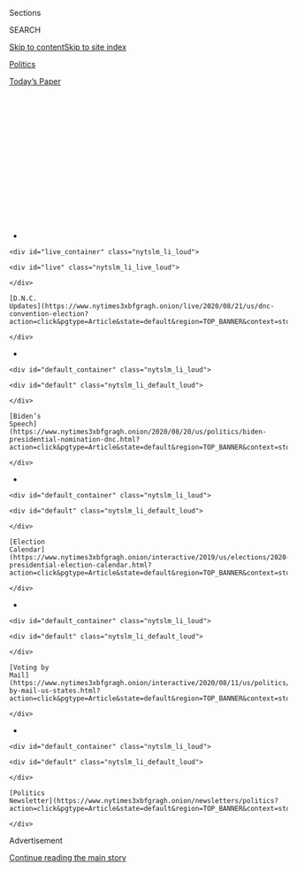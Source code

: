 <div id="app">

<div>

<div>

<div>

<div class="NYTAppHideMasthead css-1q2w90k e1suatyy0">

<div class="section css-ui9rw0 e1suatyy2">

<div class="css-eph4ug er09x8g0">

<div class="css-6n7j50">

</div>

<span class="css-1dv1kvn">Sections</span>

<div class="css-10488qs">

<span class="css-1dv1kvn">SEARCH</span>

</div>

[Skip to content](#site-content)[Skip to site
index](#site-index)

</div>

<div id="masthead-section-label" class="css-1wr3we4 eaxe0e00">

[Politics](https://www.nytimes3xbfgragh.onion/section/politics)

</div>

<div class="css-10698na e1huz5gh0">

</div>

</div>

<div id="masthead-bar-one" class="section hasLinks css-15hmgas e1csuq9d3">

<div class="css-uqyvli e1csuq9d0">

</div>

<div class="css-1uqjmks e1csuq9d1">

</div>

<div class="css-9e9ivx">

[](https://myaccount.nytimes3xbfgragh.onion/auth/login?response_type=cookie&client_id=vi)

</div>

<div class="css-1bvtpon e1csuq9d2">

[Today’s
Paper](https://www.nytimes3xbfgragh.onion/section/todayspaper)

</div>

</div>

</div>

</div>

<div data-aria-hidden="false">

<div id="site-content" data-role="main">

<div>

<div class="css-1aor85t" style="opacity:0.000000001;z-index:-1;visibility:hidden">

<div class="css-1hqnpie">

<div class="css-epjblv">

<span class="css-17xtcya">[Politics](/section/politics)</span><span class="css-x15j1o">|</span><span class="css-fwqvlz">The
Democratic Debate Lineups Might Lead to Fireworks. Here’s
Why.</span>

</div>

<div class="css-k008qs">

<div class="css-1iwv8en">

<span class="css-18z7m18"></span>

<div>

</div>

</div>

<span class="css-1n6z4y">https://nyti.ms/2YpzBxL</span>

<div class="css-1705lsu">

<div class="css-4xjgmj">

<div class="css-4skfbu" data-role="toolbar" data-aria-label="Social Media Share buttons, Save button, and Comments Panel with current comment count" data-testid="share-tools">

  - 
  - 
  - 
  - 
    
    <div class="css-6n7j50">
    
    </div>

  - 

</div>

</div>

</div>

</div>

</div>

</div>

<div class="css-13pd83m">

<div id="NYT_TOP_BANNER_REGION">

<div>

<div id="styln-elections-notifications-menu" class="section css-l08pwh interactive-content interactive-size-medium">

<div class="css-17ih8de interactive-body">

<div class="nytslm_innerContainer" data-aria-live="polite">

<div class="nytslm_title">

</div>

  - 
    
    <div id="live_container" class="nytslm_li_loud">
    
    <div id="live" class="nytslm_li_live_loud">
    
    </div>
    
    [D.N.C.
    Updates](https://www.nytimes3xbfgragh.onion/live/2020/08/21/us/dnc-convention-election?action=click&pgtype=Article&state=default&region=TOP_BANNER&context=storylines_menu)
    
    </div>

  - 
    
    <div id="default_container" class="nytslm_li_loud">
    
    <div id="default" class="nytslm_li_default_loud">
    
    </div>
    
    [Biden’s
    Speech](https://www.nytimes3xbfgragh.onion/2020/08/20/us/politics/biden-presidential-nomination-dnc.html?action=click&pgtype=Article&state=default&region=TOP_BANNER&context=storylines_menu)
    
    </div>

  - 
    
    <div id="default_container" class="nytslm_li_loud">
    
    <div id="default" class="nytslm_li_default_loud">
    
    </div>
    
    [Election
    Calendar](https://www.nytimes3xbfgragh.onion/interactive/2019/us/elections/2020-presidential-election-calendar.html?action=click&pgtype=Article&state=default&region=TOP_BANNER&context=storylines_menu)
    
    </div>

  - 
    
    <div id="default_container" class="nytslm_li_loud">
    
    <div id="default" class="nytslm_li_default_loud">
    
    </div>
    
    [Voting by
    Mail](https://www.nytimes3xbfgragh.onion/interactive/2020/08/11/us/politics/vote-by-mail-us-states.html?action=click&pgtype=Article&state=default&region=TOP_BANNER&context=storylines_menu)
    
    </div>

  - 
    
    <div id="default_container" class="nytslm_li_loud">
    
    <div id="default" class="nytslm_li_default_loud">
    
    </div>
    
    [Politics
    Newsletter](https://www.nytimes3xbfgragh.onion/newsletters/politics?action=click&pgtype=Article&state=default&region=TOP_BANNER&context=storylines_menu)
    
    </div>

</div>

</div>

</div>

</div>

</div>

</div>

<div id="top-wrapper" class="css-1sy8kpn">

<div id="top-slug" class="css-l9onyx">

Advertisement

</div>

[Continue reading the main
story](#after-top)

<div class="ad top-wrapper" style="text-align:center;height:100%;display:block;min-height:250px">

<div id="top" class="place-ad" data-position="top" data-size-key="top">

</div>

</div>

<div id="after-top">

</div>

</div>

<div>

<div id="sponsor-wrapper" class="css-1hyfx7x">

<div id="sponsor-slug" class="css-19vbshk">

Supported by

</div>

[Continue reading the main
story](#after-sponsor)

<div id="sponsor" class="ad sponsor-wrapper" style="text-align:center;height:100%;display:block">

</div>

<div id="after-sponsor">

</div>

</div>

<div class="css-186x18t">

</div>

<div class="css-1vkm6nb ehdk2mb0">

# The Democratic Debate Lineups Might Lead to Fireworks. Here’s Why.

</div>

For half of the candidates, it may be their last chance to make an
impression on the national debate stage.

<div class="css-79elbk" data-testid="photoviewer-wrapper">

<div class="css-z3e15g" data-testid="photoviewer-wrapper-hidden">

</div>

<div class="css-1a48zt4 ehw59r15" data-testid="photoviewer-children">

![<span class="css-16f3y1r e13ogyst0" data-aria-hidden="true">Tuesday’s
debate will feature the race’s leading progressives, Senators Bernie
Sanders and Elizabeth Warren, while Wednesday’s will feature former Vice
President Joseph R. Biden Jr. and Senator Kamala
Harris.</span><span class="css-cnj6d5 e1z0qqy90" itemprop="copyrightHolder"><span class="css-1ly73wi e1tej78p0">Credit...</span><span><span>Jeenah
Moon for The New York
Times</span></span></span>](https://static01.graylady3jvrrxbe.onion/images/2019/07/29/us/politics/29lineups-sub/merlin_158139762_f0f5e703-3e92-4888-b7f8-cd2bc1f7621e-articleLarge.jpg?quality=75&auto=webp&disable=upscale)

</div>

</div>

<div class="css-18e8msd">

<div class="css-vp77d3 epjyd6m0">

<div class="css-hus3qt ey68jwv0" data-aria-hidden="true">

[![Reid J.
Epstein](https://static01.graylady3jvrrxbe.onion/images/2019/06/25/reader-center/author-reid-epstein/9e877853d8234217b58e5762253aa771-thumbLarge.png
"Reid J. Epstein")](https://www.nytimes3xbfgragh.onion/by/reid-j-epstein)

</div>

<div class="css-1baulvz">

By [<span class="css-1baulvz last-byline" itemprop="name">Reid J.
Epstein</span>](https://www.nytimes3xbfgragh.onion/by/reid-j-epstein)

</div>

</div>

  - July 29,
    2019

  - 
    
    <div class="css-4xjgmj">
    
    <div class="css-d8bdto" data-role="toolbar" data-aria-label="Social Media Share buttons, Save button, and Comments Panel with current comment count" data-testid="share-tools">
    
      - 
      - 
      - 
      - 
        
        <div class="css-6n7j50">
        
        </div>
    
      - 
    
    </div>
    
    </div>

</div>

</div>

<div class="section meteredContent css-1r7ky0e" name="articleBody" itemprop="articleBody">

<div class="css-1fanzo5 StoryBodyCompanionColumn">

<div class="css-53u6y8">

When 20 [Democratic presidential
candidates](https://www.nytimes3xbfgragh.onion/news-event/2020-election)
gather for [the second round of
debates](https://www.nytimes3xbfgragh.onion/news-event/democratic-debates)
this Tuesday and Wednesday, about half of them will do so with the
understanding that it will probably be their last time debating on the
national stage this election cycle.

The two debates, **which will air on CNN from 8 p.m. until roughly 10:30
p.m. each night**, are expected to be more contentious than [the first
set of debates in Miami last
month](https://www.nytimes3xbfgragh.onion/2019/06/28/us/politics/democratic-debates-presidential.html),
when Senator Kamala Harris of California and former Housing Secretary
Julián Castro [won
plaudits](https://www.nytimes3xbfgragh.onion/2019/06/27/us/politics/julian-castro-telemundo-debate.html)
and [fund-raising
boosts](https://www.nytimes3xbfgragh.onion/2019/06/29/us/politics/kamala-harris-fundraising-2020.html)
with [effective attacks against onstage
opponents](https://www.nytimes3xbfgragh.onion/2019/06/27/us/politics/kamala-harris-busing-joe-biden.html).

*\[Here are* [*five things to watch
for*](https://www.nytimes3xbfgragh.onion/2019/07/30/us/politics/democratic-debate-time.html)
*in Tuesday night’s debate.\]*

Short of a breakout moment that turbocharges their grass-roots
fund-raising and juices their support in public polling, half the field
is in danger of missing the Democratic National Committee’s qualifying
threshold for the next round of debates, scheduled for September.

</div>

</div>

<div class="css-1fanzo5 StoryBodyCompanionColumn">

<div class="css-53u6y8">

Officials involved in the campaigns and some of the candidates
themselves have foreshadowed testier exchanges this week, as 10
candidates take the stage each night knowing they are fighting for their
political
lives.

</div>

</div>

<div id="dem-debate-notifications" class="section interactive-content interactive-size-scoop css-1fwl6kh" data-id="100000006577556">

<div class="css-17ih8de interactive-body" data-sourceid="100000006577556">

<div id="notifications-button">

<div class="container svelte-79bq0c">

<div class="horizontal-line svelte-17maztd">

</div>

<div class="flex">

Join us for live analysis on debate night. Subscribe to “On Politics,”
and we’ll send you a link.

<div class="button-container svelte-79bq0c">

[Sign up for our politics
newsletter](https://www.nytimes3xbfgragh.onion/newsletters/politics)

</div>

</div>

</div>

</div>

</div>

</div>

<div class="css-1fanzo5 StoryBodyCompanionColumn">

<div class="css-53u6y8">

And indeed the debate lineups, chosen during a [game show-style live
draw](https://www.nytimes3xbfgragh.onion/2019/07/18/us/politics/next-democratic-debate-cnn.html)
on CNN, will provide ample opportunity for rhetorical fireworks.

## The lineups

**Tuesday’s debate** will place the race’s two liberal front-runners,
[Senators Elizabeth Warren of Massachusetts and Bernie Sanders of
Vermont](https://www.nytimes3xbfgragh.onion/2019/07/30/us/politics/bernie-sanders-elizabeth-warren.html),
together at center
stage.

<div id="NYT_MAIN_CONTENT_1_REGION" class="css-9tf9ac">

<div>

<div id="styln-nfldraft-updates-block" class="section interactive-content interactive-size-medium css-1ftcdic">

<div class="css-17ih8de interactive-body">

<div id="styln-briefing-block">

<div class="briefing-block-header-section">

# [Latest Updates: 2020 Election](https://www.nytimes3xbfgragh.onion/live/2020/08/21/us/dnc-convention-election?action=click&pgtype=Article&state=default&region=MAIN_CONTENT_1&context=storylines_live_updates)

</div>

<div class="briefing-block-lb-items">

<div class="briefing-block-update-time active">

[13m
ago](https://www.nytimes3xbfgragh.onion/live/2020/08/21/us/dnc-convention-election?action=click&pgtype=Article&state=default&region=MAIN_CONTENT_1&context=storylines_live_updates#postmaster-general-dejoy-testifies-before-the-senate-this-morning)

</div>

<div>

[Postmaster General DeJoy testifies before the Senate this
morning.](https://www.nytimes3xbfgragh.onion/live/2020/08/21/us/dnc-convention-election?action=click&pgtype=Article&state=default&region=MAIN_CONTENT_1&context=storylines_live_updates#postmaster-general-dejoy-testifies-before-the-senate-this-morning)

</div>

<div class="briefing-block-update-time active">

[17m
ago](https://www.nytimes3xbfgragh.onion/live/2020/08/21/us/dnc-convention-election?action=click&pgtype=Article&state=default&region=MAIN_CONTENT_1&context=storylines_live_updates#a-boy-with-a-stutter-gave-a-gripping-convention-speech)

</div>

<div>

[A boy with a stutter gave a gripping convention
speech.](https://www.nytimes3xbfgragh.onion/live/2020/08/21/us/dnc-convention-election?action=click&pgtype=Article&state=default&region=MAIN_CONTENT_1&context=storylines_live_updates#a-boy-with-a-stutter-gave-a-gripping-convention-speech)

</div>

<div class="briefing-block-update-time active">

[32m
ago](https://www.nytimes3xbfgragh.onion/live/2020/08/21/us/dnc-convention-election?action=click&pgtype=Article&state=default&region=MAIN_CONTENT_1&context=storylines_live_updates#how-steve-bannons-arrest-disrupted-his-attempts-to-stay-relevant)

</div>

<div>

[How Steve Bannon’s arrest disrupted his attempts to stay
relevant.](https://www.nytimes3xbfgragh.onion/live/2020/08/21/us/dnc-convention-election?action=click&pgtype=Article&state=default&region=MAIN_CONTENT_1&context=storylines_live_updates#how-steve-bannons-arrest-disrupted-his-attempts-to-stay-relevant)

</div>

</div>

<div class="briefing-block-footer">

<div class="briefing-block-footer-meta">

[See more
updates](https://www.nytimes3xbfgragh.onion/live/2020/08/21/us/dnc-convention-election?action=click&pgtype=Article&state=default&region=MAIN_CONTENT_1&context=storylines_live_updates)

</div>

</div>

</div>

</div>

</div>

</div>

</div>

**Wednesday’s debate** will feature former Vice President Joseph R.
Biden Jr., under attack for his past positions on race-related issues,
standing between the two leading black candidates: Senators Kamala
Harris of California and Cory Booker of New Jersey. Mr. Biden has [spent
the last month clashing with
both](https://www.nytimes3xbfgragh.onion/2019/07/25/us/politics/biden-booker-black-voters.html).

</div>

</div>

<div id="dnc-candidates-announcement-embed-2" class="section interactive-content interactive-size-scoop css-vvpmgj" data-id="100000006616399">

<div class="css-17ih8de interactive-body" data-sourceid="100000006616399">

<div class="g-graphic g-graphic-freebird" data-preview-slug="2019-06-13-dnc-candidate-announcement">

<div class="g-item g-subhed">

## Night 1: July 30

</div>

<div class="g-item g-grid">

<div class="g-grid-item-container" style="max-width:900px;">

<div class="g-grid-item" style="width: calc(10% - 5px);">

![](https://static01.graylady3jvrrxbe.onion/newsgraphics/2019/08/17/dnc-candidate-announcement-2/079ca8339f7cc4a6b4d9f860ddbbaa15c1a5d800/williamson.png)

Marianne
Williamson

</div>

<div class="g-grid-item" style="width: calc(10% - 5px);">

![](https://static01.graylady3jvrrxbe.onion/newsgraphics/2019/08/17/dnc-candidate-announcement-2/079ca8339f7cc4a6b4d9f860ddbbaa15c1a5d800/ryan.png)

Tim
Ryan

</div>

<div class="g-grid-item" style="width: calc(10% - 5px);">

![](https://static01.graylady3jvrrxbe.onion/newsgraphics/2019/08/17/dnc-candidate-announcement-2/079ca8339f7cc4a6b4d9f860ddbbaa15c1a5d800/klobucha.png)

Amy
Klobuchar

</div>

<div class="g-grid-item" style="width: calc(10% - 5px);">

![](https://static01.graylady3jvrrxbe.onion/newsgraphics/2019/08/17/dnc-candidate-announcement-2/079ca8339f7cc4a6b4d9f860ddbbaa15c1a5d800/buttigieg.png)

Pete
Buttigieg

</div>

<div class="g-grid-item" style="width: calc(10% - 5px);">

![](https://static01.graylady3jvrrxbe.onion/newsgraphics/2019/08/17/dnc-candidate-announcement-2/079ca8339f7cc4a6b4d9f860ddbbaa15c1a5d800/sanders.png)

Bernie
Sanders

</div>

<div class="g-grid-item" style="width: calc(10% - 5px);">

![](https://static01.graylady3jvrrxbe.onion/newsgraphics/2019/08/17/dnc-candidate-announcement-2/079ca8339f7cc4a6b4d9f860ddbbaa15c1a5d800/warren.png)

Elizabeth
Warren

</div>

<div class="g-grid-item" style="width: calc(10% - 5px);">

![](https://static01.graylady3jvrrxbe.onion/newsgraphics/2019/08/17/dnc-candidate-announcement-2/079ca8339f7cc4a6b4d9f860ddbbaa15c1a5d800/orourke.png)

Beto
O'Rourke

</div>

<div class="g-grid-item" style="width: calc(10% - 5px);">

![](https://static01.graylady3jvrrxbe.onion/newsgraphics/2019/08/17/dnc-candidate-announcement-2/079ca8339f7cc4a6b4d9f860ddbbaa15c1a5d800/hickenlooper.png)

John
Hickenlooper

</div>

<div class="g-grid-item" style="width: calc(10% - 5px);">

![](https://static01.graylady3jvrrxbe.onion/newsgraphics/2019/08/17/dnc-candidate-announcement-2/079ca8339f7cc4a6b4d9f860ddbbaa15c1a5d800/delaney.png)

John
Delaney

</div>

<div class="g-grid-item" style="width: calc(10% - 5px);">

![](https://static01.graylady3jvrrxbe.onion/newsgraphics/2019/08/17/dnc-candidate-announcement-2/079ca8339f7cc4a6b4d9f860ddbbaa15c1a5d800/bullock.png)

Steve
Bullock

</div>

</div>

</div>

<div class="g-item g-subhed">

## Night 2: July 31

</div>

<div class="g-item g-grid">

<div class="g-grid-item-container" style="max-width:900px;">

<div class="g-grid-item" style="width: calc(10% - 5px);">

![](https://static01.graylady3jvrrxbe.onion/newsgraphics/2019/08/17/dnc-candidate-announcement-2/079ca8339f7cc4a6b4d9f860ddbbaa15c1a5d800/bennet.png)

Michael
Bennet

</div>

<div class="g-grid-item" style="width: calc(10% - 5px);">

![](https://static01.graylady3jvrrxbe.onion/newsgraphics/2019/08/17/dnc-candidate-announcement-2/079ca8339f7cc4a6b4d9f860ddbbaa15c1a5d800/gillibrand.png)

Kirsten
Gillibrand

</div>

<div class="g-grid-item" style="width: calc(10% - 5px);">

![](https://static01.graylady3jvrrxbe.onion/newsgraphics/2019/08/17/dnc-candidate-announcement-2/079ca8339f7cc4a6b4d9f860ddbbaa15c1a5d800/castro.png)

Julián
Castro

</div>

<div class="g-grid-item" style="width: calc(10% - 5px);">

![](https://static01.graylady3jvrrxbe.onion/newsgraphics/2019/08/17/dnc-candidate-announcement-2/079ca8339f7cc4a6b4d9f860ddbbaa15c1a5d800/booker.png)

Cory
Booker

</div>

<div class="g-grid-item" style="width: calc(10% - 5px);">

![](https://static01.graylady3jvrrxbe.onion/newsgraphics/2019/08/17/dnc-candidate-announcement-2/079ca8339f7cc4a6b4d9f860ddbbaa15c1a5d800/biden.png)

Joseph R.
Biden Jr.

</div>

<div class="g-grid-item" style="width: calc(10% - 5px);">

![](https://static01.graylady3jvrrxbe.onion/newsgraphics/2019/08/17/dnc-candidate-announcement-2/079ca8339f7cc4a6b4d9f860ddbbaa15c1a5d800/harris.png)

Kamala
Harris

</div>

<div class="g-grid-item" style="width: calc(10% - 5px);">

![](https://static01.graylady3jvrrxbe.onion/newsgraphics/2019/08/17/dnc-candidate-announcement-2/079ca8339f7cc4a6b4d9f860ddbbaa15c1a5d800/yang.png)

Andrew
Yang

</div>

<div class="g-grid-item" style="width: calc(10% - 5px);">

![](https://static01.graylady3jvrrxbe.onion/newsgraphics/2019/08/17/dnc-candidate-announcement-2/079ca8339f7cc4a6b4d9f860ddbbaa15c1a5d800/gabbard.png)

Tulsi
Gabbard

</div>

<div class="g-grid-item" style="width: calc(10% - 5px);">

![](https://static01.graylady3jvrrxbe.onion/newsgraphics/2019/08/17/dnc-candidate-announcement-2/079ca8339f7cc4a6b4d9f860ddbbaa15c1a5d800/inslee.png)

Jay
Inslee

</div>

<div class="g-grid-item" style="width: calc(10% - 5px);">

![](https://static01.graylady3jvrrxbe.onion/newsgraphics/2019/08/17/dnc-candidate-announcement-2/079ca8339f7cc4a6b4d9f860ddbbaa15c1a5d800/deblasio.png)

Bill de Blasio

</div>

</div>

</div>

</div>

</div>

Candidates will appear in this order on the stage, from left to right.

</div>

<div class="css-1fanzo5 StoryBodyCompanionColumn">

<div class="css-53u6y8">

## The format

The debates will begin with 60-second opening statements, followed by
60-second responses to questions posed by CNN’s moderators, Dana Bash,
Don Lemon and Jake Tapper.

CNN will not ask the candidates “show of hands” questions. And
representatives from the network have told the campaigns they will
penalize any candidate who “consistently interrupts” by reducing the
amount of time that candidate has to speak.

The candidates will appear at the Fox Theater in downtown Detroit, a
venue that hosted the infamous 2016 Republican presidential primary
debate in which [Donald J. Trump defended the size of his
manhood](https://www.nytimes3xbfgragh.onion/2016/03/04/us/politics/republican-debate.html)
after Senator Marco Rubio of Florida attacked it.

## The dynamics

On the first night, CNN’s moderators will undoubtedly seek to [draw
distinctions between Mr. Sanders and Ms.
Warren](https://www.nytimes3xbfgragh.onion/2019/07/30/us/politics/bernie-sanders-elizabeth-warren.html).
Others onstage will also seek to contrast themselves with the race’s
leading progressives. Senator Amy Klobuchar of Minnesota has, in recent
interviews, foreshadowed a resistance to the free college and Medicare
for All proposals pushed by Mr. Sanders. Former Gov. John Hickenlooper
of Colorado and former Representative John Delaney of Maryland oppose
socialism and have attacked Mr. Sanders, a democratic socialist, without
much success. [Gov. Steve Bullock of
Montana](https://www.nytimes3xbfgragh.onion/2019/07/30/us/politics/steve-bullock-debate.html),
who did not qualify for the first debate in June, has said since then
that [he would not support extending federal health care
benefits](https://abcnews.go.com/Politics/steve-bullock-providing-health-care-undocumented-immigrants/story?id=64250125)
to undocumented immigrants, separating himself from most of the
presidential field.

More prospective sources of tension might include a battle between Mayor
Pete Buttigieg of South Bend, Ind., and former Representative Beto
O’Rourke of Texas — a conflict Mr. O’Rourke’s allies have foreshadowed
in recent days. Ms. Klobuchar, meanwhile, has barely hid her disdain for
Mr. Buttigieg and Mr. O’Rourke, two men who are younger and less
accomplished than her but have received far more attention in the race.
And Marianne Williamson, a self-help author, [remains a wild
card](https://www.nytimes3xbfgragh.onion/2019/07/27/us/politics/marianne-williamson-mental-health.html).

While all 10 candidates debating on Tuesday are white, Wednesday’s
debate will feature five people of color, including Ms. Harris and Mr.
Booker, who have each placed their bets on wresting the support of black
voters away from Mr. Biden.

There’s little doubt Mr. Biden’s record on race will be a focus. Ms.
Harris’s broadside during the first debate against Mr. Biden’s
decades-old position on mandatory busing to integrate public schools
energized her campaign, while Mr. Booker last week [hit Mr. Biden for
writing the 1994 crime
bill](https://www.nytimes3xbfgragh.onion/2019/07/23/us/politics/biden-criminal-justice.html),
previewing a line of attack.

</div>

</div>

<div class="css-1fanzo5 StoryBodyCompanionColumn">

<div class="css-53u6y8">

Mr. Biden’s advisers have said he will be more prepared to fight back
Wednesday than he had been in Miami. His aides [pre-emptively criticized
Mr. Booker last
week](https://www.nytimes3xbfgragh.onion/2019/07/25/us/politics/biden-booker-black-voters.html),
highlighting his tenure as the mayor of Newark.

On the stage’s edge, Gov. Jay Inslee of Washington is expected to stress
[his signature issue, climate
change](https://www.nytimes3xbfgragh.onion/2019/05/24/us/politics/jay-inslee-climate-change.html),
while Senator Kirsten Gillibrand of New York may return to a vague
attack she launched last week in Iowa, when she accused unnamed
presidential rivals of [not wanting to see women working “outside the
home.”](https://www.nytimes3xbfgragh.onion/2019/07/26/us/politics/kirsten-gillibrand-2020.html)

## The stakes

For candidates like Mr. Inslee and Ms. Gillibrand, the stakes this week
are enormous. Their fund-raising pace is well behind what is necessary
to reach 130,000 donors by September, which candidates must amass to
qualify for the next round of debates.

Candidates must also receive at least 2 percent support in at least four
qualifying polls to participate in the debates, scheduled for Sept. 12
and Sept. 13 in Houston. If 10 or fewer candidates qualify, the debate
will take place on only one night.

Seven candidates have already locked down their spots: Mr. Biden, Ms.
Warren, Mr. Sanders, Ms. Harris, Mr. Buttigieg, Mr. O’Rourke and, as of
Monday, Mr. Booker.

Mr. Castro and Andrew Yang, an entrepreneur, have enough donors to
qualify but need one more qualifying poll each. Ms. Klobuchar has
crossed the polling threshold and is on pace to reach the donor
threshold, according to her campaign, which said Monday that she had
nearly 120,000 donors and was averaging 1,000 new donors a day.

But no other candidate has met either benchmark for the September
debate, and none of them appear particularly close. Short of a breakout
moment that translates into a surge of support over the next month, this
week will be the last time they appear in a nationally televised debate
for this
race.

</div>

</div>

<div>

</div>

</div>

<div>

</div>

<div>

</div>

<div id="NYT_BELOW_MAIN_CONTENT_REGION">

<div>

<div id="STLYN_guide_v1_STYLN_guide_a" class="section css-l08pwh interactive-content interactive-size-medium">

<div class="css-17ih8de interactive-body">

<div class="g-story g-freebird g-max-limit" data-preview-slug="styln-scroll-guide">

</div>

<div id="g-electionguide-id" class="g-electionguide">

<div class="g-electionguide-container">

<div class="g-electionguide-wrapper">

<div class="g-electionguide-logo">

</div>

# Our 2020 Election Guide

Updated Aug. 21, 2020

  - 
    
    -----
    
    ## The Latest
    
      - Joe Biden [accepted the Democratic
        nomination](https://www.nytimes3xbfgragh.onion/live/2020/08/21/us/dnc-convention-election?action=click&pgtype=Article&state=default&region=BELOW_MAIN_CONTENT&context=storylines_guide),
        urging Americans to have faith that they could “overcome this
        season of darkness.” [Here’s the
        latest.](https://www.nytimes3xbfgragh.onion/live/2020/08/21/us/dnc-convention-election?action=click&pgtype=Article&state=default&region=BELOW_MAIN_CONTENT&context=storylines_guide)

  - 
    
    -----
    
    ## News Analysis
    
      - Looming over Mr. Biden’s nomination was the ever-present shadow
        of another man who’s poised to dominate the campaign: [Donald J.
        Trump](https://www.nytimes3xbfgragh.onion/2020/08/20/us/politics/biden-dnc-speech-trump.html?action=click&pgtype=Article&state=default&region=BELOW_MAIN_CONTENT&context=storylines_guide).

  - 
    
    -----
    
    ## Keep Up With Our Coverage
    
      - Get an
        [email](https://www.nytimes3xbfgragh.onion/newsletters/politics?action=click&pgtype=Article&state=default&region=BELOW_MAIN_CONTENT&context=storylines_guide)
        recapping the day’s news
    
    <!-- end list -->
    
      - Download our mobile app on
        [iOS](https://apps.apple.com/us/app/nytimes/id284862083?ls=1&mat_click_id=5c79ae7455014fd1bd66b5610c05b8f2-20191112-16948&referrer=mat_click_id%3D5c79ae7455014fd1bd66b5610c05b8f2-20191112-16948%26link_click_id%3D722930677036718082)
        and
        [Android](http://a.localytics.com/android?id=com.nytimes.android&referrer=utm_source%3Dother_nyt_mobile_web%26utm_medium%3DWeb%2520page%26utm_term%3DGeneral%2520Mobile%2520Page%26utm_campaign%3DNYT%2520Mobile%2520General%2520Page)
        and turn on Breaking News and Politics alerts

</div>

</div>

</div>

</div>

</div>

</div>

</div>

<div>

</div>

<div>

<div id="bottom-wrapper" class="css-1ede5it">

<div id="bottom-slug" class="css-l9onyx">

Advertisement

</div>

[Continue reading the main
story](#after-bottom)

<div id="bottom" class="ad bottom-wrapper" style="text-align:center;height:100%;display:block;min-height:90px">

</div>

<div id="after-bottom">

</div>

</div>

</div>

</div>

</div>

## Site Index

<div>

</div>

## Site Information Navigation

  - [© <span>2020</span> <span>The New York Times
    Company</span>](https://help.nytimes3xbfgragh.onion/hc/en-us/articles/115014792127-Copyright-notice)

<!-- end list -->

  - [NYTCo](https://www.nytco.com/)
  - [Contact
    Us](https://help.nytimes3xbfgragh.onion/hc/en-us/articles/115015385887-Contact-Us)
  - [Work with us](https://www.nytco.com/careers/)
  - [Advertise](https://nytmediakit.com/)
  - [T Brand Studio](http://www.tbrandstudio.com/)
  - [Your Ad
    Choices](https://www.nytimes3xbfgragh.onion/privacy/cookie-policy#how-do-i-manage-trackers)
  - [Privacy](https://www.nytimes3xbfgragh.onion/privacy)
  - [Terms of
    Service](https://help.nytimes3xbfgragh.onion/hc/en-us/articles/115014893428-Terms-of-service)
  - [Terms of
    Sale](https://help.nytimes3xbfgragh.onion/hc/en-us/articles/115014893968-Terms-of-sale)
  - [Site
    Map](https://spiderbites.nytimes3xbfgragh.onion)
  - [Help](https://help.nytimes3xbfgragh.onion/hc/en-us)
  - [Subscriptions](https://www.nytimes3xbfgragh.onion/subscription?campaignId=37WXW)

</div>

</div>

</div>

</div>
